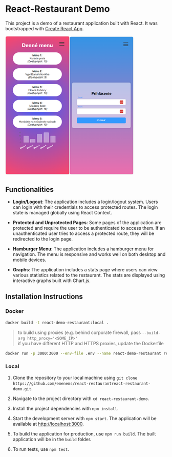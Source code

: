 # React-Restaurant Demo

This project is a demo of a restaurant application built with React. It was bootstrapped with [Create React App](https://github.com/facebook/create-react-app).

<img src="docs/mobile_readme.png" alt="Example view" width="400"/>

## Functionalities

- **Login/Logout**: The application includes a login/logout system. Users can login with their credentials to access protected routes. The login state is managed globally using React Context.

- **Protected and Unprotected Pages**: Some pages of the application are protected and require the user to be authenticated to access them. If an unauthenticated user tries to access a protected route, they will be redirected to the login page.

- **Hamburger Menu**: The application includes a hamburger menu for navigation. The menu is responsive and works well on both desktop and mobile devices.

- **Graphs**: The application includes a stats page where users can view various statistics related to the restaurant. The stats are displayed using interactive graphs built with Chart.js.

## Installation Instructions

### Docker

```bash
docker build -t react-demo-restaurant:local .
```

> to build using proxies (e.g. behind corporate firewall, pass `--build-arg http_proxy='<SOME_IP>'`  
> if you have different HTTP and HTTPS proxies, update the Dockerfile

```bash
docker run -p 3000:3000 --env-file .env --name react-demo-restaurant react-demo-restaurant:local
```

### Local

1. Clone the repository to your local machine using `git clone https://github.com/emenems/react-restaurantreact-restaurant-demo.git`.

2. Navigate to the project directory with `cd react-restaurant-demo`.

3. Install the project dependencies with `npm install`.

4. Start the development server with `npm start`. The application will be available at [http://localhost:3000](http://localhost:3000).

5. To build the application for production, use `npm run build`. The built application will be in the `build` folder.

6. To run tests, use `npm test`.
